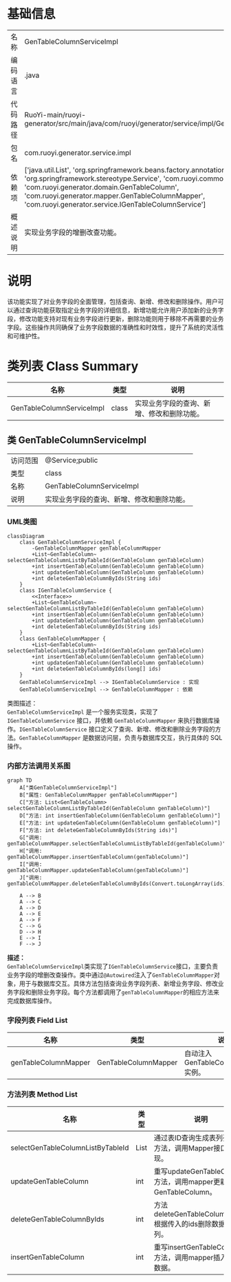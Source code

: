 # 基础信息

|      |      |
|------|------|
| 名称 | GenTableColumnServiceImpl |
| 编码语言 | .java |
| 代码路径 | RuoYi-main/ruoyi-generator/src/main/java/com/ruoyi/generator/service/impl/GenTableColumnServiceImpl.java |
| 包名 | com.ruoyi.generator.service.impl |
| 依赖项 | ['java.util.List', 'org.springframework.beans.factory.annotation.Autowired', 'org.springframework.stereotype.Service', 'com.ruoyi.common.core.text.Convert', 'com.ruoyi.generator.domain.GenTableColumn', 'com.ruoyi.generator.mapper.GenTableColumnMapper', 'com.ruoyi.generator.service.IGenTableColumnService'] |
| 概述说明 | 实现业务字段的增删改查功能。 |

# 说明

该功能实现了对业务字段的全面管理，包括查询、新增、修改和删除操作。用户可以通过查询功能获取指定业务字段的详细信息，新增功能允许用户添加新的业务字段，修改功能支持对现有业务字段进行更新，删除功能则用于移除不再需要的业务字段。这些操作共同确保了业务字段数据的准确性和时效性，提升了系统的灵活性和可维护性。

# 类列表 Class Summary

| 名称   | 类型  | 说明 |
|-------|------|-------------|
| GenTableColumnServiceImpl | class | 实现业务字段的查询、新增、修改和删除功能。 |



## 类 GenTableColumnServiceImpl

|      |      |
|------|------|
| 访问范围 | @Service;public |
| 类型 | class |
| 名称 | GenTableColumnServiceImpl |
| 说明 | 实现业务字段的查询、新增、修改和删除功能。 |


### UML类图

```mermaid
classDiagram
    class GenTableColumnServiceImpl {
        -GenTableColumnMapper genTableColumnMapper
        +List~GenTableColumn~ selectGenTableColumnListByTableId(GenTableColumn genTableColumn)
        +int insertGenTableColumn(GenTableColumn genTableColumn)
        +int updateGenTableColumn(GenTableColumn genTableColumn)
        +int deleteGenTableColumnByIds(String ids)
    }
    class IGenTableColumnService {
        <<Interface>>
        +List~GenTableColumn~ selectGenTableColumnListByTableId(GenTableColumn genTableColumn)
        +int insertGenTableColumn(GenTableColumn genTableColumn)
        +int updateGenTableColumn(GenTableColumn genTableColumn)
        +int deleteGenTableColumnByIds(String ids)
    }
    class GenTableColumnMapper {
        +List~GenTableColumn~ selectGenTableColumnListByTableId(GenTableColumn genTableColumn)
        +int insertGenTableColumn(GenTableColumn genTableColumn)
        +int updateGenTableColumn(GenTableColumn genTableColumn)
        +int deleteGenTableColumnByIds(long[] ids)
    }
    GenTableColumnServiceImpl --> IGenTableColumnService : 实现
    GenTableColumnServiceImpl --> GenTableColumnMapper : 依赖
```

类图描述：  
`GenTableColumnServiceImpl` 是一个服务实现类，实现了 `IGenTableColumnService` 接口，并依赖 `GenTableColumnMapper` 来执行数据库操作。`IGenTableColumnService` 接口定义了查询、新增、修改和删除业务字段的方法。`GenTableColumnMapper` 是数据访问层，负责与数据库交互，执行具体的 SQL 操作。


### 内部方法调用关系图

```mermaid
graph TD
    A["类GenTableColumnServiceImpl"]
    B["属性: GenTableColumnMapper genTableColumnMapper"]
    C["方法: List<GenTableColumn> selectGenTableColumnListByTableId(GenTableColumn genTableColumn)"]
    D["方法: int insertGenTableColumn(GenTableColumn genTableColumn)"]
    E["方法: int updateGenTableColumn(GenTableColumn genTableColumn)"]
    F["方法: int deleteGenTableColumnByIds(String ids)"]
    G["调用: genTableColumnMapper.selectGenTableColumnListByTableId(genTableColumn)"]
    H["调用: genTableColumnMapper.insertGenTableColumn(genTableColumn)"]
    I["调用: genTableColumnMapper.updateGenTableColumn(genTableColumn)"]
    J["调用: genTableColumnMapper.deleteGenTableColumnByIds(Convert.toLongArray(ids))"]

    A --> B
    A --> C
    A --> D
    A --> E
    A --> F
    C --> G
    D --> H
    E --> I
    F --> J
```

**描述：**  
`GenTableColumnServiceImpl`类实现了`IGenTableColumnService`接口，主要负责业务字段的增删改查操作。类中通过`@Autowired`注入了`GenTableColumnMapper`对象，用于与数据库交互。具体方法包括查询业务字段列表、新增业务字段、修改业务字段和删除业务字段。每个方法都调用了`genTableColumnMapper`的相应方法来完成数据库操作。

### 字段列表 Field List

| 名称  | 类型  | 说明 |
|-------|-------|------|
| genTableColumnMapper | GenTableColumnMapper | 自动注入GenTableColumnMapper实例。 |

### 方法列表 Method List

| 名称  | 类型  | 说明 |
|-------|-------|------|
| selectGenTableColumnListByTableId | List<GenTableColumn> | 通过表ID查询生成表列列表的方法，调用Mapper接口实现。 |
| updateGenTableColumn | int | 重写updateGenTableColumn方法，调用mapper更新GenTableColumn。 |
| deleteGenTableColumnByIds | int | 方法deleteGenTableColumnByIds根据传入的ids删除数据库表列。 |
| insertGenTableColumn | int | 重写insertGenTableColumn方法，调用mapper插入表列数据。 |




